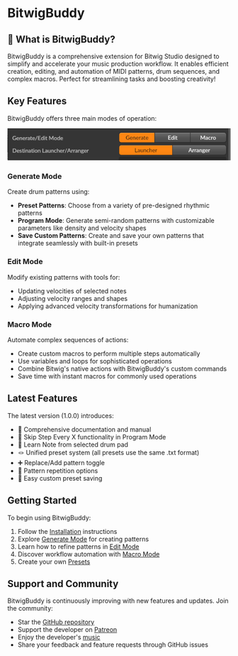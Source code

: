 # BitwigBuddy

## 🎹 What is BitwigBuddy?

BitwigBuddy is a comprehensive extension for Bitwig Studio designed to simplify and accelerate your music production workflow. It enables efficient creation, editing, and automation of MIDI patterns, drum sequences, and complex macros. Perfect for streamlining tasks and boosting creativity!

## Key Features

BitwigBuddy offers three main modes of operation:

![Generate/Edit/Macro Mode Selection](../../images/Mode-Selector.png)

### Generate Mode

Create drum patterns using:
- **Preset Patterns**: Choose from a variety of pre-designed rhythmic patterns
- **Program Mode**: Generate semi-random patterns with customizable parameters like density and velocity shapes
- **Save Custom Patterns**: Create and save your own patterns that integrate seamlessly with built-in presets

### Edit Mode

Modify existing patterns with tools for:
- Updating velocities of selected notes
- Adjusting velocity ranges and shapes
- Applying advanced velocity transformations for humanization

### Macro Mode

Automate complex sequences of actions:
- Create custom macros to perform multiple steps automatically
- Use variables and loops for sophisticated operations
- Combine Bitwig's native actions with BitwigBuddy's custom commands
- Save time with instant macros for commonly used operations

## Latest Features

The latest version (1.0.0) introduces:

- 📙 Comprehensive documentation and manual
- 🦘 Skip Step Every X functionality in Program Mode
- 🥁 Learn Note from selected drum pad
- 🪢 Unified preset system (all presets use the same .txt format)
- ➕ Replace/Add pattern toggle
- 🔁 Pattern repetition options
- 💾 Easy custom preset saving

## Getting Started

To begin using BitwigBuddy:

1. Follow the [Installation](/guide/bitwigbuddy/installation) instructions
2. Explore [Generate Mode](/guide/bitwigbuddy/generate-mode) for creating patterns
3. Learn how to refine patterns in [Edit Mode](/guide/bitwigbuddy/edit-mode)
4. Discover workflow automation with [Macro Mode](/guide/bitwigbuddy/macro-mode)
5. Create your own [Presets](/guide/bitwigbuddy/custom-presets)

## Support and Community

BitwigBuddy is continuously improving with new features and updates. Join the community:

- Star the [GitHub repository](https://github.com/centomila/BeatBuddy-Bitwig-Extension-MIDI-Drum-Generator)
- Support the developer on [Patreon](https://www.patreon.com/centomila)
- Enjoy the developer's [music](https://centomila.com)
- Share your feedback and feature requests through GitHub issues
